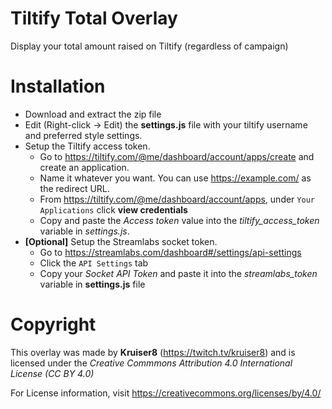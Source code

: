 # Tiltify Total Overlay
Display your total amount raised on Tiltify (regardless of campaign)

# Installation
- Download and extract the zip file
- Edit (Right-click -> Edit) the **settings.js** file with your tiltify username and preferred style settings.
- Setup the Tiltify access token.
  - Go to https://tiltify.com/@me/dashboard/account/apps/create and create an application. 
  - Name it whatever you want. You can use https://example.com/ as the redirect URL.
  - From https://tiltify.com/@me/dashboard/account/apps, under `Your Applications` click **view credentials**
  - Copy and paste the *Access token* value into the *tiltify_access_token* variable in *settings.js*.
- **[Optional]** Setup the Streamlabs socket token.
  - Go to https://streamlabs.com/dashboard#/settings/api-settings
  - Click the `API Settings` tab
  - Copy your *Socket API Token* and paste it into the *streamlabs_token* variable in **settings.js** file

# Copyright

 This overlay was made by **Kruiser8** (https://twitch.tv/kruiser8) and is licensed under the *Creative Commmons Attribution 4.0 International License (CC BY 4.0)*

 For License information, visit https://creativecommons.org/licenses/by/4.0/
